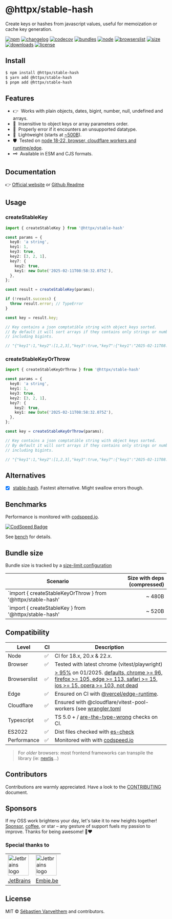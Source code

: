 # @httpx/stable-hash

Create keys or hashes from javascript values, useful for memoization or cache key generation.

[![npm](https://img.shields.io/npm/v/@httpx/stable-hash?style=for-the-badge&label=Npm&labelColor=444&color=informational)](https://www.npmjs.com/package/@httpx/stable-hash)
[![changelog](https://img.shields.io/static/v1?label=&message=changelog&logo=github&style=for-the-badge&labelColor=444&color=informational)](https://github.com/belgattitude/httpx/blob/main/packages/stable-hash/CHANGELOG.md)
[![codecov](https://img.shields.io/codecov/c/github/belgattitude/httpx?logo=codecov&label=Unit&flag=httpx-stable-hash-unit&style=for-the-badge&labelColor=444)](https://app.codecov.io/gh/belgattitude/httpx/tree/main/packages%2Fstable-hash)
[![bundles](https://img.shields.io/static/v1?label=&message=cjs|esm@treeshake&logo=webpack&style=for-the-badge&labelColor=444&color=informational)](https://github.com/belgattitude/httpx/blob/main/packages/stable-hash/.size-limit.cjs)
[![node](https://img.shields.io/static/v1?label=Node&message=18%2b&logo=node.js&style=for-the-badge&labelColor=444&color=informational)](#compatibility)
[![browserslist](https://img.shields.io/static/v1?label=Browser&message=%3E96%25&logo=googlechrome&style=for-the-badge&labelColor=444&color=informational)](#compatibility)
[![size](https://img.shields.io/bundlephobia/minzip/@httpx/stable-hash@latest?label=Max&style=for-the-badge&labelColor=444&color=informational)](https://bundlephobia.com/package/@httpx/stable-hash@latest)
[![downloads](https://img.shields.io/npm/dm/@httpx/stable-hash?style=for-the-badge&labelColor=444)](https://www.npmjs.com/package/@httpx/stable-hash)
[![license](https://img.shields.io/npm/l/@httpx/stable-hash?style=for-the-badge&labelColor=444)](https://github.com/belgattitude/httpx/blob/main/LICENSE)

## Install

```bash
$ npm install @httpx/stable-hash
$ yarn add @httpx/stable-hash
$ pnpm add @httpx/stable-hash
```

## Features

- 👉&nbsp; Works with plain objects, dates, bigint, number, null, undefined and arrays.
- 🦄&nbsp; Insensitive to object keys or array parameters order.
- 🙏&nbsp; Properly error if it encounters an unsupported datatype.
- 📐&nbsp; Lightweight (starts at [~500B](#bundle-size)).
- 🛡️&nbsp; Tested on [node 18-22, browser, cloudflare workers and runtime/edge](#compatibility).
- 🗝️&nbsp; Available in ESM and CJS formats.

## Documentation

👉 [Official website](https://belgattitude.github.io/httpx/stable-hash) or [Github Readme](https://github.com/belgattitude/httpx/tree/main/packages/stable-hash#readme)

## Usage

### createStableKey

```typescript
import { createStableKey } from '@httpx/stable-hash'

const params = {
  key8: 'a string',
  key1: 1,
  key3: true,
  key2: [3, 2, 1],
  key7: {
    key2: true,
    key1: new Date('2025-02-11T08:58:32.075Z'),
  },
};

const result = createStableKey(params);

if (!result.success) {
  throw result.error; // TypeError
}

const key = result.key;

// Key contains a json comptatible string with object keys sorted.
// By default it will sort arrays if they contains only strings or numbers
// including bigints.

// "{"key1":1,"key2":[1,2,3],"key3":true,"key7":{"key1":"2025-02-11T08:58:32.075Z","key2":true},"key8":"a string"}"
```

### createStableKeyOrThrow

```typescript
import { createStableKeyOrThrow } from '@httpx/stable-hash'

const params = {
  key8: 'a string',
  key1: 1,
  key3: true,
  key2: [3, 2, 1],
  key7: {
    key2: true,
    key1: new Date('2025-02-11T08:58:32.075Z'),
  },
};

const key = createStableKeyOrThrow(params);

// Key contains a json comptatible string with object keys sorted.
// By default it will sort arrays if they contains only strings or numbers
// including bigints.

// "{"key1":1,"key2":[1,2,3],"key3":true,"key7":{"key1":"2025-02-11T08:58:32.075Z","key2":true},"key8":"a string"}"
```

## Alternatives

- [x] [stable-hash](https://github.com/shuding/stable-hash). Fastest alternative. Might swallow errors though.

## Benchmarks

Performance is monitored with [codspeed.io](https://codspeed.io/belgattitude/httpx).

[![CodSpeed Badge](https://img.shields.io/endpoint?url=https://codspeed.io/badge.json)](https://codspeed.io/belgattitude/httpx)


See [bench](https://github.com/belgattitude/httpx/blob/main/packages/stable-hash/bench) for details. 


## Bundle size

Bundle size is tracked by a [size-limit configuration](https://github.com/belgattitude/httpx/blob/main/packages/stable-hash/.size-limit.cjs)

| Scenario                                              | Size with deps (compressed) |
|-------------------------------------------------------|----------------------------:|
| `import { createStableKeyOrThrow } from '@httpx/stable-hash' |                      ~ 480B |
| `import { createStableKey } from '@httpx/stable-hash' |                      ~ 520B |


## Compatibility

| Level        | CI | Description                                                                                                                                                                                                                                                                                                                                                                                    |
|--------------|----|------------------------------------------------------------------------------------------------------------------------------------------------------------------------------------------------------------------------------------------------------------------------------------------------------------------------------------------------------------------------------------------------|  
| Node         | ✅  | CI for 18.x, 20.x & 22.x.                                                                                                                                                                                                                                                                                                                                                                      |
| Browser      | ✅  | Tested with latest chrome (vitest/playwright)                                                                                                                                                                                                                                                                                                                                                  |
| Browserslist | ✅  | [> 95%](https://browserslist.dev/?q=ZGVmYXVsdHMsIGNocm9tZSA%2BPSA5NiwgZmlyZWZveCA%2BPSAxMDUsIGVkZ2UgPj0gMTEzLCBzYWZhcmkgPj0gMTUsIGlvcyA%2BPSAxNSwgb3BlcmEgPj0gMTAzLCBub3QgZGVhZA%3D%3D) on 01/2025. [defaults, chrome >= 96, firefox >= 105, edge >= 113, safari >= 15, ios >= 15, opera >= 103, not dead](https://github.com/belgattitude/httpx/blob/main/packages/stable-hash/.browserslistrc) |
| Edge         | ✅  | Ensured on CI with [@vercel/edge-runtime](https://github.com/vercel/edge-runtime).                                                                                                                                                                                                                                                                                                             | 
| Cloudflare   | ✅  | Ensured with @cloudflare/vitest-pool-workers (see [wrangler.toml](https://github.com/belgattitude/httpx/blob/main/devtools/vitest/wrangler.toml)                                                                                                                                                                                                                                               | 
| Typescript | ✅  | TS 5.0 + / [are-the-type-wrong](https://github.com/arethetypeswrong/arethetypeswrong.github.io) checks on CI.                                                                                                                                                                                                                                                                                  |
| ES2022     | ✅  | Dist files checked with [es-check](https://github.com/yowainwright/es-check)                                                                                                                                                                                                                                                                                                                   |
| Performance| ✅  | Monitored with with [codspeed.io](https://codspeed.io/belgattitude/httpx)                                                                                                                                                                                                                                                                                                                      |

> For _older_ browsers: most frontend frameworks can transpile the library (ie: [nextjs](https://nextjs.org/docs/app/api-reference/next-config-js/transpilePackages)...)

## Contributors

Contributions are warmly appreciated. Have a look to the [CONTRIBUTING](https://github.com/belgattitude/httpx/blob/main/CONTRIBUTING.md) document.

## Sponsors

If my OSS work brightens your day, let's take it to new heights together!
[Sponsor](<[sponsorship](https://github.com/sponsors/belgattitude)>), [coffee](<(https://ko-fi.com/belgattitude)>),
or star – any gesture of support fuels my passion to improve. Thanks for being awesome! 🙏❤️

### Special thanks to

<table>
  <tr>
    <td>
      <a href="https://www.jetbrains.com/?ref=belgattitude" target="_blank">
         <img width="65" src="https://asset.brandfetch.io/idarKiKkI-/id53SttZhi.jpeg" alt="Jetbrains logo" />
      </a>
    </td>
    <td>
      <a href="https://www.embie.be/?ref=belgattitude" target="_blank">
        <img width="65" src="https://avatars.githubusercontent.com/u/98402122?s=200&v=4" alt="Jetbrains logo" />    
      </a>
    </td>
  </tr>
  <tr>
    <td align="center">
      <a href="https://www.jetbrains.com/?ref=belgattitude" target="_blank">JetBrains</a>
    </td>
    <td align="center">
      <a href="https://www.embie.be/?ref=belgattitude" target="_blank">Embie.be</a>
    </td>
   </tr>
</table>

## License

MIT © [Sébastien Vanvelthem](https://github.com/belgattitude) and contributors.
